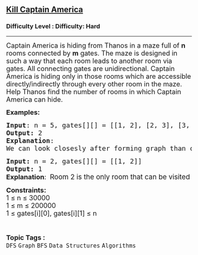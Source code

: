 <h2><a href="https://www.geeksforgeeks.org/problems/kill-captain-america0228/1?page=4&difficulty=Hard&status=unsolved&sortBy=accuracy">Kill Captain America</a></h2><h3>Difficulty Level : Difficulty: Hard</h3><hr><div class="problems_problem_content__Xm_eO"><p><span style="font-size: 18px;">Captain America is hiding from Thanos in a maze full of <strong>n</strong> rooms connected by <strong>m</strong> gates. The maze is designed in such a way that each room leads to another room via gates. All connecting gates are unidirectional. Captain America is hiding only in those rooms which are accessible directly/indirectly through every other room in the maze.<br>Help Thanos find the number of rooms in which Captain America can hide.&nbsp;</span></p>
<p><span style="font-size: 18px;"><strong>Examples:</strong></span></p>
<pre><span style="font-size: 18px;"><strong>Input</strong>: n = 5, gates[][] = [[1, 2], [2, 3], [3, 4], [4, 3], [5, 4]]
<strong>Output:</strong>&nbsp;2
<strong>Explanation</strong>:
<img src="https://media.geeksforgeeks.org/img-practice/ScreenShot2022-05-06at10-1651814266.png" alt="">
We can look closesly after forming graph than captain america only can hide in a room 3 and 4 because they are the only room which have gates through them. So, answer is 2.</span></pre>
<pre><span style="font-size: 18px;"><strong>Input: </strong>n = 2, gates[][] = [[1, 2]]
</span><span style="font-size: 18px;"><strong>Output: </strong>1<br></span><strong style="font-size: 18px; font-family: -apple-system, BlinkMacSystemFont, 'Segoe UI', Roboto, Oxygen, Ubuntu, Cantarell, 'Open Sans', 'Helvetica Neue', sans-serif;">Explanation</strong><span style="font-size: 18px; font-family: -apple-system, BlinkMacSystemFont, 'Segoe UI', Roboto, Oxygen, Ubuntu, Cantarell, 'Open Sans', 'Helvetica Neue', sans-serif;">:  <span style="font-size: 14pt;">Room 2 is the only room that can be visited from other rooms</span></span><span style="font-size: 14pt;">.</span></pre>
<p><span style="font-size: 18px;"><strong>Constraints:</strong><br>1 ≤ n ≤ 30000<br>1 ≤ m ≤ 200000<br>1 ≤ gates[i][0], gates[i][1] ≤ n</span></p></div><br><p><span style=font-size:18px><strong>Topic Tags : </strong><br><code>DFS</code>&nbsp;<code>Graph</code>&nbsp;<code>BFS</code>&nbsp;<code>Data Structures</code>&nbsp;<code>Algorithms</code>&nbsp;